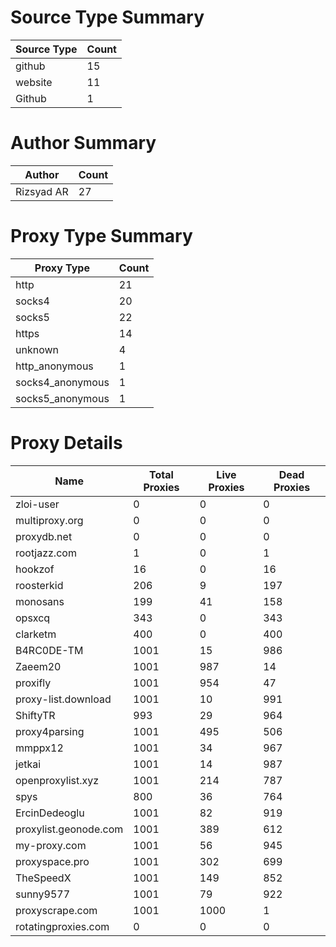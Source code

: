 # Source Type Summary

| Source Type | Count |
|-------------|-------|
| github | 15 |
| website | 11 |
| Github | 1 |


# Author Summary

| Author | Count |
|--------|-------|
| Rizsyad AR | 27 |


# Proxy Type Summary

| Proxy Type | Count |
|------------|-------|
| http | 21 |
| socks4 | 20 |
| socks5 | 22 |
| https | 14 |
| unknown | 4 |
| http_anonymous | 1 |
| socks4_anonymous | 1 |
| socks5_anonymous | 1 |


# Proxy Details

| Name | Total Proxies | Live Proxies | Dead Proxies |
|------|---------------|--------------|---------------|
| zloi-user | 0 | 0 | 0 |
| multiproxy.org | 0 | 0 | 0 |
| proxydb.net | 0 | 0 | 0 |
| rootjazz.com | 1 | 0 | 1 |
| hookzof | 16 | 0 | 16 |
| roosterkid | 206 | 9 | 197 |
| monosans | 199 | 41 | 158 |
| opsxcq | 343 | 0 | 343 |
| clarketm | 400 | 0 | 400 |
| B4RC0DE-TM | 1001 | 15 | 986 |
| Zaeem20 | 1001 | 987 | 14 |
| proxifly | 1001 | 954 | 47 |
| proxy-list.download | 1001 | 10 | 991 |
| ShiftyTR | 993 | 29 | 964 |
| proxy4parsing | 1001 | 495 | 506 |
| mmppx12 | 1001 | 34 | 967 |
| jetkai | 1001 | 14 | 987 |
| openproxylist.xyz | 1001 | 214 | 787 |
| spys | 800 | 36 | 764 |
| ErcinDedeoglu | 1001 | 82 | 919 |
| proxylist.geonode.com | 1001 | 389 | 612 |
| my-proxy.com | 1001 | 56 | 945 |
| proxyspace.pro | 1001 | 302 | 699 |
| TheSpeedX | 1001 | 149 | 852 |
| sunny9577 | 1001 | 79 | 922 |
| proxyscrape.com | 1001 | 1000 | 1 |
| rotatingproxies.com | 0 | 0 | 0 |
